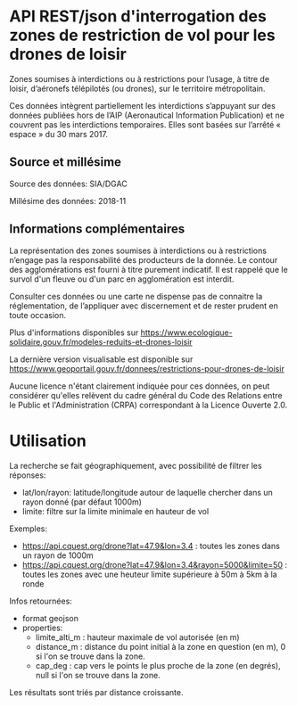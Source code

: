 # API REST/json d'interrogation des zones de restriction de vol pour les drones de loisir

Zones soumises à interdictions ou à restrictions pour l’usage, à titre de loisir, d’aéronefs télépilotés (ou drones), sur le territoire métropolitain.

Ces données intègrent partiellement les interdictions s’appuyant sur des données publiées hors de l’AIP (Aeronautical Information Publication) et ne couvrent pas les interdictions temporaires.
Elles sont basées sur l’arrêté « espace » du 30 mars 2017.

## Source et millésime

Source des données: SIA/DGAC

Millésime des données: 2018-11

## Informations complémentaires

La représentation des zones soumises à interdictions ou à restrictions n’engage pas la responsabilité des producteurs de la donnée.
Le contour des agglomérations est fourni à titre purement indicatif.
Il est rappelé que le survol d'un fleuve ou d'un parc en agglomération est interdit.

Consulter ces données ou une carte ne dispense pas de connaitre la réglementation, de l’appliquer avec discernement et de rester prudent en toute occasion.

Plus d'informations disponibles sur https://www.ecologique-solidaire.gouv.fr/modeles-reduits-et-drones-loisir

La dernière version visualisable est disponible sur https://www.geoportail.gouv.fr/donnees/restrictions-pour-drones-de-loisir


Aucune licence n'étant clairement indiquée pour ces données, on peut considérer qu'elles relèvent du cadre général du Code des Relations entre le Public et l'Administration (CRPA) correspondant à la Licence Ouverte 2.0.


# Utilisation

La recherche se fait géographiquement, avec possibilité de filtrer les réponses:
- lat/lon/rayon: latitude/longitude autour de laquelle chercher dans un rayon donné (par défaut 1000m)
- limite: filtre sur la limite minimale en hauteur de vol

Exemples:
- https://api.cquest.org/drone?lat=47.9&lon=3.4 : toutes les zones dans un rayon de 1000m
- https://api.cquest.org/drone?lat=47.9&lon=3.4&rayon=5000&limite=50 : toutes les zones avec une heuteur limite supérieure à 50m à 5km à la ronde

Infos retournées:
- format geojson
- properties:
  - limite_alti_m : hauteur maximale de vol autorisée (en m)
  - distance_m : distance du point initial à la zone en question (en m), 0 si l'on se trouve dans la zone.
  - cap_deg : cap vers le points le plus proche de la zone (en degrés), null si l'on se trouve dans la zone.

Les résultats sont triés par distance croissante.

